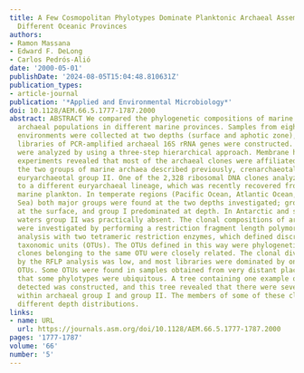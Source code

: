 ```yaml
---
title: A Few Cosmopolitan Phylotypes Dominate Planktonic Archaeal Assemblages in Widely
  Different Oceanic Provinces
authors:
- Ramon Massana
- Edward F. DeLong
- Carlos Pedrós-Alió
date: '2000-05-01'
publishDate: '2024-08-05T15:04:48.810631Z'
publication_types:
- article-journal
publication: '*Applied and Environmental Microbiology*'
doi: 10.1128/AEM.66.5.1777-1787.2000
abstract: ABSTRACT We compared the phylogenetic compositions of marine planktonic
  archaeal populations in different marine provinces. Samples from eight different
  environments were collected at two depths (surface and aphotic zone), and 16 genetic
  libraries of PCR-amplified archaeal 16S rRNA genes were constructed. The libraries
  were analyzed by using a three-step hierarchical approach. Membrane hybridization
  experiments revealed that most of the archaeal clones were affiliated with one of
  the two groups of marine archaea described previously, crenarchaeotal group I and
  euryarchaeotal group II. One of the 2,328 ribosomal DNA clones analyzed was related
  to a different euryarchaeal lineage, which was recently recovered from deep-water
  marine plankton. In temperate regions (Pacific Ocean, Atlantic Ocean, and Mediterranean
  Sea) both major groups were found at the two depths investigated; group II predominated
  at the surface, and group I predominated at depth. In Antarctic and subantarctic
  waters group II was practically absent. The clonal compositions of archaeal libraries
  were investigated by performing a restriction fragment length polymorphism (RFLP)
  analysis with two tetrameric restriction enzymes, which defined discrete operational
  taxonomic units (OTUs). The OTUs defined in this way were phylogenetically consistent;
  clones belonging to the same OTU were closely related. The clonal diversity as determined
  by the RFLP analysis was low, and most libraries were dominated by only one or two
  OTUs. Some OTUs were found in samples obtained from very distant places, indicating
  that some phylotypes were ubiquitous. A tree containing one example of each OTU
  detected was constructed, and this tree revealed that there were several clusters
  within archaeal group I and group II. The members of some of these clusters had
  different depth distributions.
links:
- name: URL
  url: https://journals.asm.org/doi/10.1128/AEM.66.5.1777-1787.2000
pages: '1777-1787'
volume: '66'
number: '5'
---
```


